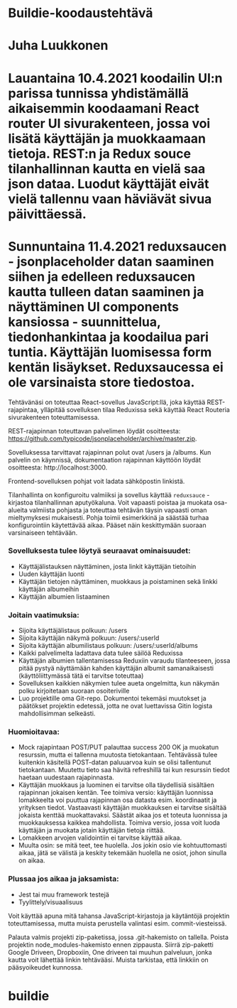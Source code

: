 # Buildie-koodaustehtävä

# Juha Luukkonen

# Lauantaina 10.4.2021 koodailin UI:n parissa tunnissa yhdistämällä aikaisemmin koodaamani React router UI sivurakenteen, jossa voi lisätä käyttäjän ja muokkaamaan tietoja. REST:n ja Redux souce tilanhallinnan kautta en vielä saa json dataa. Luodut käyttäjät eivät vielä tallennu vaan häviävät sivua päivittäessä.

# Sunnuntaina 11.4.2021 reduxsaucen - jsonplaceholder datan saaminen siihen ja edelleen reduxsaucen kautta tulleen datan saaminen ja näyttäminen UI components kansiossa - suunnittelua, tiedonhankintaa ja koodailua pari tuntia. Käyttäjän luomisessa form kentän lisäykset. Reduxsaucessa ei ole varsinaista store tiedostoa.

Tehtävänäsi on toteuttaa React-sovellus JavaScript:llä, joka käyttää REST-rajapintaa, ylläpitää sovelluksen tilaa Reduxissa sekä käyttää React Routeria sivurakenteen toteuttamisessa.

REST-rajapinnan toteuttavan palvelimen löydät osoitteesta: https://github.com/typicode/jsonplaceholder/archive/master.zip.

Sovelluksessa tarvittavat rajapinnan polut ovat /users ja /albums. Kun palvelin on käynnissä, dokumentaation rajapinnan käyttöön löydät osoitteesta: http://localhost:3000.

Frontend-sovelluksen pohjat voit ladata sähköpostin linkistä.

Tilanhallinta on konfiguroitu valmiiksi ja sovellus käyttää `reduxsauce` -kirjastoa tilanhallinnan aputyökaluna. Voit vapaasti poistaa ja muokata osa-alueita valmiista pohjasta ja toteuttaa tehtävän täysin vapaasti oman mieltymyksesi mukaisesti. Pohja toimii esimerkkinä ja säästää turhaa konfigurointiin käytettävää aikaa. Pääset näin keskittymään suoraan varsinaiseen tehtävään.

### Sovelluksesta tulee löytyä seuraavat ominaisuudet:

- Käyttäjälistauksen näyttäminen, josta linkit käyttäjän tietoihin
- Uuden käyttäjän luonti
- Käyttäjän tietojen näyttäminen, muokkaus ja poistaminen sekä linkki käyttäjän albumeihin
- Käyttäjän albumien listaaminen

### Joitain vaatimuksia:

- Sijoita käyttäjälistaus polkuun: /users
- Sijoita käyttäjän näkymä polkuun: /users/:userId
- Sijoita käyttäjän albumilistaus polkuun: /users/:userId/albums
- Kaikki palvelimelta ladattava data tulee säilöä Reduxissa
- Käyttäjän albumien tallentamisessa Reduxiin varaudu tilanteeseen, jossa pitää pystyä näyttämään kahden käyttäjän albumit samanaikaisesti (käyttöliittymässä tätä ei tarvitse toteuttaa)
- Sovelluksen kaikkien näkymien tulee aueta ongelmitta, kun näkymän polku kirjoitetaan suoraan osoiteriville
- Luo projektille oma Git-repo. Dokumentoi tekemäsi muutokset ja päätökset projektin edetessä, jotta ne ovat luettavissa Gitin logista mahdollisimman selkeästi.

### Huomioitavaa:

- Mock rajapintaan POST/PUT palauttaa success 200 OK ja muokatun resurssin, mutta ei tallenna muutosta tietokantaan. Tehtävässä tulee kuitenkin käsitellä POST-datan paluuarvoa kuin se olisi tallentunut tietokantaan. Muutettu tieto saa hävitä refreshillä tai kun resurssin tiedot haetaan uudestaan rajapinnasta.
- Käyttäjän muokkaus ja luominen ei tarvitse olla täydellisiä sisältäen rajapinnan jokaisen kentän. Tee toimiva versio: käyttäjän luonnissa lomakkeelta voi puuttua rajapinnan osa datasta esim. koordinaatit ja yrityksen tiedot. Vastaavasti käyttäjän muokkauksen ei tarvitse sisältää jokaista kenttää muokattavaksi. Säästät aikaa jos et toteuta luonnissa ja muokkauksessa kaikkea mahdollista. Toimiva versio, jossa voit luoda käyttäjän ja muokata jotain käyttäjän tietoja riittää.
- Lomakkeen arvojen validointiin ei tarvitse käyttää aikaa.
- Muulta osin: se mitä teet, tee huolella. Jos jokin osio vie kohtuuttomasti aikaa, jätä se välistä ja keskity tekemään huolella ne osiot, johon sinulla on aikaa.

### Plussaa jos aikaa ja jaksamista:

- Jest tai muu framework testejä
- Tyylittely/visuaalisuus

Voit käyttää apuna mitä tahansa JavaScript-kirjastoja ja käytäntöjä projektin toteuttamisessa, mutta muista perustella valintasi esim. commit-viesteissä.

Palauta valmis projekti zip-paketissa, jossa .git-hakemisto on tallella. Poista projektin node_modules-hakemisto ennen zippausta. Siirrä zip-paketti Google Driveen, Dropboxiin, One driveen tai muuhun palveluun, jonka kautta voit lähettää linkin tehtävääsi. Muista tarkistaa, että linkkiin on pääsyoikeudet kunnossa.
# buildie
